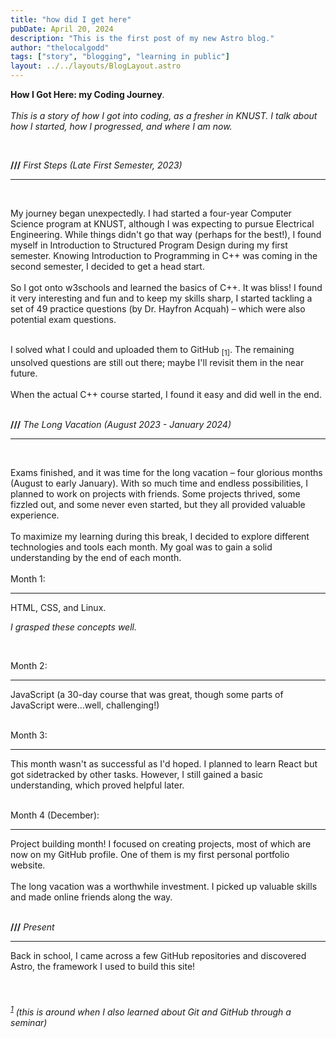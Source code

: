 ```yaml
---
title: "how did I get here"
pubDate: April 20, 2024
description: "This is the first post of my new Astro blog."
author: "thelocalgodd"
tags: ["story", "blogging", "learning in public"]
layout: ../../layouts/BlogLayout.astro
---
```


**How I Got Here: my Coding Journey**.
<br>
<br>
_This is a story of how I got into coding, as a fresher in KNUST. I talk about how I started, how I progressed, and where I am now._

<br>

**///** _First Steps (Late First Semester, 2023)_


---

<br>

My journey began unexpectedly. I had started a four-year Computer Science program at KNUST, although I was expecting to pursue Electrical Engineering. While things didn't go that way (perhaps for the best!), I found myself in Introduction to Structured Program Design during my first semester. Knowing Introduction to Programming in C++ was coming in the second semester, I decided to get a head start.
<br>
<br>
So I got onto w3schools and learned the basics of C++. It was bliss! I found it very interesting and fun and to keep my skills sharp, I started tackling a set of 49 practice questions (by Dr. Hayfron Acquah) – which were also potential exam questions.

<br>
I solved what I could and uploaded them to GitHub <sub>[1]</sub>. The remaining unsolved questions are still out there; maybe I'll revisit them in the near future.
<br>
<br>
When the actual C++ course started, I found it easy and did well in the end.
<br>
<br>

**///** _The Long Vacation (August 2023 - January 2024)_

---

<br>

Exams finished, and it was time for the long vacation – four glorious months (August to early January). With so much time and endless possibilities, I planned to work on projects with friends. Some projects thrived, some fizzled out, and some never even started, but they all provided valuable experience.
<br>
<br>
To maximize my learning during this break, I decided to explore different technologies and tools each month. My goal was to gain a solid understanding by the end of each month.
<br>
<br>
Month 1:

<hr> 
HTML, CSS, and Linux.

_I grasped these concepts well._

<br>

Month 2:

<hr>
JavaScript (a 30-day course that was great, though some parts of JavaScript were...well, challenging!)

<br>
<br>

Month 3:

<hr>
This month wasn't as successful as I'd hoped. I planned to learn React but got sidetracked by other tasks.
However, I still gained a basic understanding, which proved helpful later.

<br>
<br>

Month 4 (December):

<hr>
Project building month! I focused on creating projects, most of which are now on my GitHub profile. One of them is my first personal portfolio website.

<br>
<br>
The long vacation was a worthwhile investment. I picked up valuable skills and made online friends along the way.

<br>
<br>

**///** _Present_

<hr>
Back in school, I came across a few GitHub repositories and discovered Astro, the framework I used to build this site!
<br>
<br>
<br>

###### <sup>[1](#github-footer)</sup> (this is around when I also learned about Git and GitHub through a seminar)
